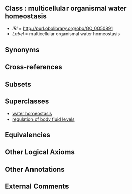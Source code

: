 
## Class : multicellular organismal water homeostasis

 * *IRI* = http://purl.obolibrary.org/obo/GO_0050891
 * *Label* = multicellular organismal water homeostasis

## Synonyms


## Cross-references


## Subsets


## Superclasses

 * [water homeostasis](../../GO/04/GO_0030104.md)
 * [regulation of body fluid levels](../../GO/78/GO_0050878.md)

## Equivalencies


## Other Logical Axioms


## Other Annotations


## External Comments

